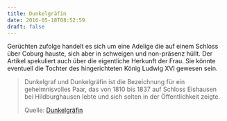 ```yaml
---
title: Dunkelgräfin
date: 2016-05-18T08:52:59
draft: false
---
```


Gerüchten zufolge handelt es sich um eine Adelige die auf einem Schloss
über Coburg hauste, sich aber in schweigen und non-präsenz hüllt.
Der Artikel spekuliert auch über die eigentliche Herkunft der Frau. Sie
könnte eventuell die Tochter des hingerichteten König Ludwig XVI gewesen
sein.

> Dunkelgraf und Dunkelgräfin ist die Bezeichnung für ein geheimnisvolles
> Paar, das von 1810 bis 1837 auf Schloss Eishausen bei Hildburghausen
> lebte und sich selten in der Öffentlichkeit zeigte.
>
> Quelle: [Dunkelgräfin](https://de.wikipedia.org/wiki/Dunkelgräfin)
